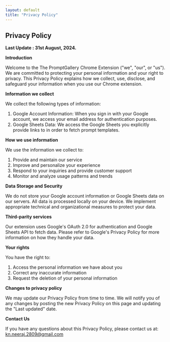 ```yaml
---
layout: default
title: "Privacy Policy"
---
```


## Privacy Policy

**Last Update : 31st August, 2024.**

**Introduction**

Welcome to the The PromptGallery Chrome Extension ("we", "our", or "us"). We are committed to protecting your personal information and your right to privacy. This Privacy Policy explains how we collect, use, disclose, and safeguard your information when you use our Chrome extension.

**Information we collect**

We collect the following types of information:

1. Google Account Information: When you sign in with your Google account, we access your email address for authentication purposes.
2. Google Sheets Data: We access the Google Sheets you explicitly provide links to in order to fetch prompt templates.

**How we use information**

We use the information we collect to:

1. Provide and maintain our service
2. Improve and personalize your experience
3. Respond to your inquiries and provide customer support
4. Monitor and analyze usage patterns and trends

**Data Storage and Security**

We do not store your Google account information or Google Sheets data on our servers. All data is processed locally on your device. We implement appropriate technical and organizational measures to protect your data.

**Third-parity services**

Our extension uses Google's OAuth 2.0 for authentication and Google Sheets API to fetch data. Please refer to Google's Privacy Policy for more information on how they handle your data.

**Your rights**

You have the right to:

1. Access the personal information we have about you
2. Correct any inaccurate information
3. Request the deletion of your personal information

**Changes to privacy policy**

We may update our Privacy Policy from time to time. We will notify you of any changes by posting the new Privacy Policy on this page and updating the "Last updated" date.

**Contact Us**

If you have any questions about this Privacy Policy, please contact us at: kn.neeraj.2809@gmail.com